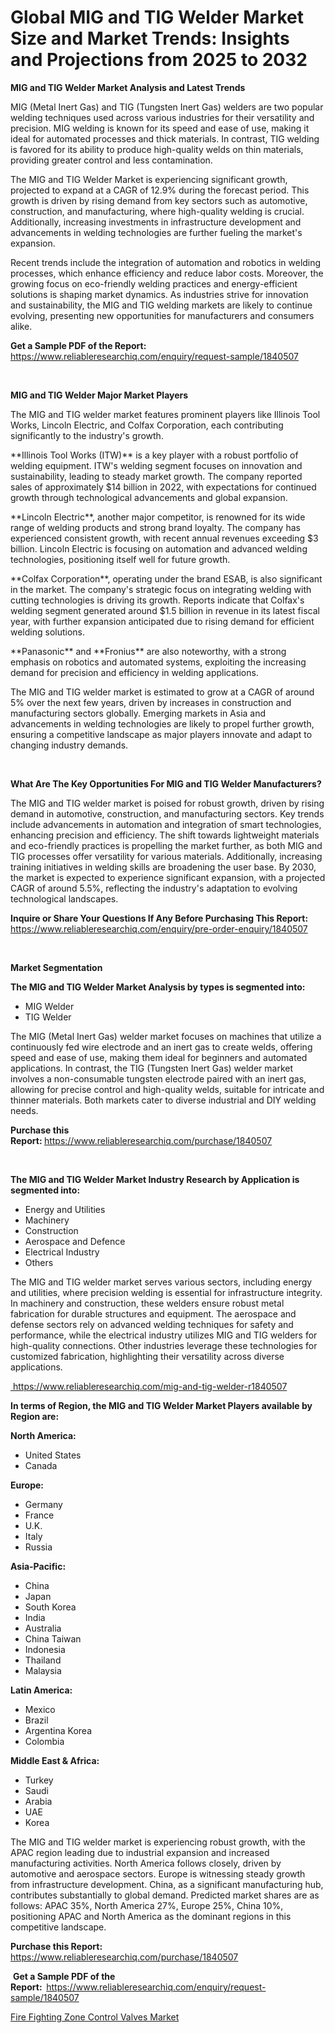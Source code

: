 <p><h1>Global MIG and TIG Welder Market Size and Market Trends: Insights and Projections from 2025 to 2032</h1></p><p><strong>MIG and TIG Welder Market Analysis and Latest Trends</strong></p>
<p><p>MIG (Metal Inert Gas) and TIG (Tungsten Inert Gas) welders are two popular welding techniques used across various industries for their versatility and precision. MIG welding is known for its speed and ease of use, making it ideal for automated processes and thick materials. In contrast, TIG welding is favored for its ability to produce high-quality welds on thin materials, providing greater control and less contamination.</p><p>The MIG and TIG Welder Market is experiencing significant growth, projected to expand at a CAGR of 12.9% during the forecast period. This growth is driven by rising demand from key sectors such as automotive, construction, and manufacturing, where high-quality welding is crucial. Additionally, increasing investments in infrastructure development and advancements in welding technologies are further fueling the market's expansion.</p><p>Recent trends include the integration of automation and robotics in welding processes, which enhance efficiency and reduce labor costs. Moreover, the growing focus on eco-friendly welding practices and energy-efficient solutions is shaping market dynamics. As industries strive for innovation and sustainability, the MIG and TIG welding markets are likely to continue evolving, presenting new opportunities for manufacturers and consumers alike.</p></p>
<p><strong>Get a Sample PDF of the Report:&nbsp;</strong> <a href="https://www.reliableresearchiq.com/enquiry/request-sample/1840507?utm_campaign=2792&utm_medium=2&utm_source=Github&utm_content=ia&utm_term=28022025&utm_id=mig-and-tig-welder">https://www.reliableresearchiq.com/enquiry/request-sample/1840507</a></p>
<p>&nbsp;</p>
<p><strong>MIG and TIG Welder Major Market Players</strong></p>
<p><p>The MIG and TIG welder market features prominent players like Illinois Tool Works, Lincoln Electric, and Colfax Corporation, each contributing significantly to the industry's growth. </p><p>**Illinois Tool Works (ITW)** is a key player with a robust portfolio of welding equipment. ITW's welding segment focuses on innovation and sustainability, leading to steady market growth. The company reported sales of approximately $14 billion in 2022, with expectations for continued growth through technological advancements and global expansion.</p><p>**Lincoln Electric**, another major competitor, is renowned for its wide range of welding products and strong brand loyalty. The company has experienced consistent growth, with recent annual revenues exceeding $3 billion. Lincoln Electric is focusing on automation and advanced welding technologies, positioning itself well for future growth.</p><p>**Colfax Corporation**, operating under the brand ESAB, is also significant in the market. The company's strategic focus on integrating welding with cutting technologies is driving its growth. Reports indicate that Colfax's welding segment generated around $1.5 billion in revenue in its latest fiscal year, with further expansion anticipated due to rising demand for efficient welding solutions.</p><p>**Panasonic** and **Fronius** are also noteworthy, with a strong emphasis on robotics and automated systems, exploiting the increasing demand for precision and efficiency in welding applications.</p><p>The MIG and TIG welder market is estimated to grow at a CAGR of around 5% over the next few years, driven by increases in construction and manufacturing sectors globally. Emerging markets in Asia and advancements in welding technologies are likely to propel further growth, ensuring a competitive landscape as major players innovate and adapt to changing industry demands.</p></p>
<p>&nbsp;</p>
<p><strong>What Are The Key Opportunities For MIG and TIG Welder Manufacturers?</strong></p>
<p><p>The MIG and TIG welder market is poised for robust growth, driven by rising demand in automotive, construction, and manufacturing sectors. Key trends include advancements in automation and integration of smart technologies, enhancing precision and efficiency. The shift towards lightweight materials and eco-friendly practices is propelling the market further, as both MIG and TIG processes offer versatility for various materials. Additionally, increasing training initiatives in welding skills are broadening the user base. By 2030, the market is expected to experience significant expansion, with a projected CAGR of around 5.5%, reflecting the industry's adaptation to evolving technological landscapes.</p></p>
<p><strong>Inquire or Share Your Questions If Any Before Purchasing This Report:</strong> <a href="https://www.reliableresearchiq.com/enquiry/pre-order-enquiry/1840507?utm_campaign=2792&utm_medium=2&utm_source=Github&utm_content=ia&utm_term=28022025&utm_id=mig-and-tig-welder">https://www.reliableresearchiq.com/enquiry/pre-order-enquiry/1840507</a></p>
<p>&nbsp;</p>
<p><strong>Market Segmentation</strong></p>
<p><strong>The MIG and TIG Welder Market Analysis by types is segmented into:</strong></p>
<p><ul><li>MIG Welder</li><li>TIG Welder</li></ul></p>
<p><p>The MIG (Metal Inert Gas) welder market focuses on machines that utilize a continuously fed wire electrode and an inert gas to create welds, offering speed and ease of use, making them ideal for beginners and automated applications. In contrast, the TIG (Tungsten Inert Gas) welder market involves a non-consumable tungsten electrode paired with an inert gas, allowing for precise control and high-quality welds, suitable for intricate and thinner materials. Both markets cater to diverse industrial and DIY welding needs.</p></p>
<p><strong>Purchase this Report:&nbsp;</strong><a href="https://www.reliableresearchiq.com/purchase/1840507?utm_campaign=2792&utm_medium=2&utm_source=Github&utm_content=ia&utm_term=28022025&utm_id=mig-and-tig-welder">https://www.reliableresearchiq.com/purchase/1840507</a></p>
<p>&nbsp;</p>
<p><strong>The MIG and TIG Welder Market Industry Research by Application is segmented into:</strong></p>
<p><ul><li>Energy and Utilities</li><li>Machinery</li><li>Construction</li><li>Aerospace and Defence</li><li>Electrical Industry</li><li>Others</li></ul></p>
<p><p>The MIG and TIG welder market serves various sectors, including energy and utilities, where precision welding is essential for infrastructure integrity. In machinery and construction, these welders ensure robust metal fabrication for durable structures and equipment. The aerospace and defense sectors rely on advanced welding techniques for safety and performance, while the electrical industry utilizes MIG and TIG welders for high-quality connections. Other industries leverage these technologies for customized fabrication, highlighting their versatility across diverse applications.</p></p>
<p><a href="https://www.reliableresearchiq.com/mig-and-tig-welder-r1840507?utm_campaign=2792&utm_medium=2&utm_source=Github&utm_content=ia&utm_term=28022025&utm_id=mig-and-tig-welder">&nbsp;https://www.reliableresearchiq.com/mig-and-tig-welder-r1840507</a></p>
<p><strong>In terms of Region, the MIG and TIG Welder Market Players available by Region are:</strong></p>
<p>
    <p> <strong> North America: </strong>
        <ul>
            <li>United States</li>
            <li>Canada</li>
        </ul>
        </p> 
    <p> <strong> Europe: </strong>
        <ul>
            <li>Germany</li>
            <li>France</li>
            <li>U.K.</li>
            <li>Italy</li>
            <li>Russia</li>
        </ul>
        </p> 
    <p> <strong> Asia-Pacific: </strong>
        <ul>
            <li>China</li>
            <li>Japan</li>
            <li>South Korea</li>
            <li>India</li>
            <li>Australia</li>
            <li>China Taiwan</li>
            <li>Indonesia</li>
            <li>Thailand</li>
            <li>Malaysia</li>
        </ul>
        </p> 
    <p> <strong> Latin America: </strong>
        <ul>
            <li>Mexico</li>
            <li>Brazil</li>
            <li>Argentina Korea</li>
            <li>Colombia</li>
        </ul>
        </p> 
    <p> <strong> Middle East & Africa: </strong>
        <ul>
            <li>Turkey</li>
            <li>Saudi</li>
            <li>Arabia</li>
            <li>UAE</li>
            <li>Korea</li>
        </ul>
    </p>
    </p>
<p><p>The MIG and TIG welder market is experiencing robust growth, with the APAC region leading due to industrial expansion and increased manufacturing activities. North America follows closely, driven by automotive and aerospace sectors. Europe is witnessing steady growth from infrastructure development. China, as a significant manufacturing hub, contributes substantially to global demand. Predicted market shares are as follows: APAC 35%, North America 27%, Europe 25%, China 10%, positioning APAC and North America as the dominant regions in this competitive landscape.</p></p>
<p><strong>Purchase this Report: </strong><a href="https://www.reliableresearchiq.com/purchase/1840507?utm_campaign=2792&utm_medium=2&utm_source=Github&utm_content=ia&utm_term=28022025&utm_id=mig-and-tig-welder">https://www.reliableresearchiq.com/purchase/1840507</a></p>
<p>&nbsp;<strong>Get a Sample PDF of the Report:&nbsp;&nbsp;</strong><a href="https://www.reliableresearchiq.com/enquiry/request-sample/1840507?utm_campaign=2792&utm_medium=2&utm_source=Github&utm_content=ia&utm_term=28022025&utm_id=mig-and-tig-welder">https://www.reliableresearchiq.com/enquiry/request-sample/1840507</a></p>
<p><strong></strong></p>
<p><p><a href="https://github.com/rrapajecundi/Market-Research-Report-List-1/blob/main/fire-fighting-zone-control-valves-market.md?utm_campaign=2792&utm_medium=2&utm_source=Github&utm_content=ia&utm_term=28022025&utm_id=mig-and-tig-welder">Fire Fighting Zone Control Valves Market</a></p></p>